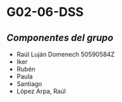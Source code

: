 # G02-06-DSS

## *Componentes del grupo* ##
 * Raúl Luján Domenech 50590584Z
 * Iker
 * Rubén
 * Paula
 * Santiago
 * López Arpa, Raúl 
